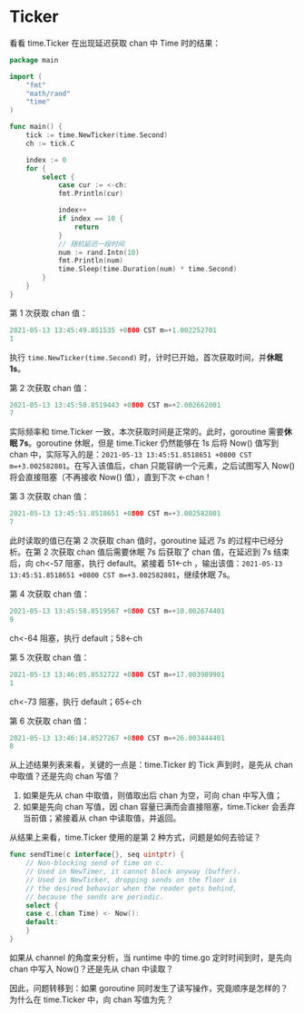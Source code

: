 # Ticker









看看 time.Ticker 在出现延迟获取 chan 中 Time 时的结果：

~~~go
package main

import (
	"fmt"
	"math/rand"
	"time"
)

func main() {
	tick := time.NewTicker(time.Second)
	ch := tick.C

	index := 0
	for {
		select {
            case cur := <-ch:
			fmt.Println(cur)

			index++
			if index == 10 {
				return
			}
            // 随机延迟一段时间
			num := rand.Intn(10)
			fmt.Println(num)
			time.Sleep(time.Duration(num) * time.Second)
		}
	}
}
~~~

第 1 次获取 chan 值：

~~~go
2021-05-13 13:45:49.851535 +0800 CST m=+1.002252701
1
~~~

执行 `time.NewTicker(time.Second)` 时，计时已开始，首次获取时间，并**休眠 1s**。

第 2 次获取 chan 值：

~~~go
2021-05-13 13:45:50.8519443 +0800 CST m=+2.002662001
7
~~~

实际频率和 time.Ticker 一致，本次获取时间是正常的。此时，goroutine 需要**休眠 7s**。goroutine 休眠，但是 time.Ticker 仍然能够在 1s 后将 Now() 值写到 chan 中，实际写入的是：`2021-05-13 13:45:51.8518651 +0800 CST m=+3.002582801`。在写入该值后，chan 只能容纳一个元素，之后试图写入 Now() 将会直接阻塞（不再接收 Now() 值），直到下次 <-chan！

第 3 次获取 chan 值：

~~~go
2021-05-13 13:45:51.8518651 +0800 CST m=+3.002582801
7
~~~

此时读取的值已在第 2 次获取 chan 值时，goroutine 延迟 7s 的过程中已经分析。在第 2 次获取 chan 值后需要休眠 7s 后获取了 chan 值，在延迟到 7s 结束后，向 ch<-57 阻塞，执行 default。紧接着 51<-ch ，输出该值：`2021-05-13 13:45:51.8518651 +0800 CST m=+3.002582801`，继续休眠 7s。

第 4 次获取 chan 值：

~~~go
2021-05-13 13:45:58.8519567 +0800 CST m=+10.002674401
9
~~~

ch<-64 阻塞，执行 default；58<-ch

第 5 次获取 chan 值：

~~~go
2021-05-13 13:46:05.8532722 +0800 CST m=+17.003989901
1
~~~

ch<-73 阻塞，执行 default；65<-ch

第 6 次获取 chan 值：

~~~go
2021-05-13 13:46:14.8527267 +0800 CST m=+26.003444401
8
~~~

从上述结果列表来看，关键的一点是：time.Ticker 的 Tick 声到时，是先从 chan 中取值？还是先向 chan 写值？

1. 如果是先从 chan 中取值，则值取出后 chan 为空，可向 chan 中写入值；
2. 如果是先向 chan 写值，因 chan 容量已满而会直接阻塞，time.Ticker 会丢弃当前值；紧接着从 chan 中读取值，并返回。

从结果上来看，time.Ticker 使用的是第 2 种方式，问题是如何去验证？

~~~go
func sendTime(c interface{}, seq uintptr) {
	// Non-blocking send of time on c.
	// Used in NewTimer, it cannot block anyway (buffer).
	// Used in NewTicker, dropping sends on the floor is
	// the desired behavior when the reader gets behind,
	// because the sends are periodic.
	select {
	case c.(chan Time) <- Now():
	default:
	}
}
~~~

如果从 channel 的角度来分析，当 runtime 中的 time.go 定时时间到时，是先向 chan 中写入 Now()？还是先从 chan 中读取？

因此，问题转移到：如果 goroutine 同时发生了读写操作，究竟顺序是怎样的？为什么在 time.Ticker 中，向 chan 写值为先？
